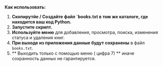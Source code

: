 **Как использовать:**

1.  **Скопирутйе / Создайте файл `books.txt в том же каталоге, где находится ваш код Python.**
2.  **Запустите скрипт.**
3.  **Используйте меню** для добавления, просмотра, поиска, изменения статуса и удаления книг.
4.  **При выходе из приложения данные будут сохранены** в файл `books.txt`.
5.  ** Выходить только с помощью меню ( цифра 7) ** иначе сохранность данных не гарантируется.
